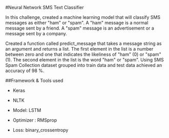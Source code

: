 #Neural Network SMS Text Classifier

In this challenge, created a machine learning model that will classify SMS messages as either "ham" or "spam". A "ham" message is a normal message sent by a friend. A "spam" message is an advertisement or a message sent by a company.

Created a function called predict_message that takes a message string as an argument and returns a list. The first element in the list is a number between zero and one that indicates the likeliness of "ham" (0) or "spam" (1). The second element in the list is the word "ham" or "spam". Using SMS Spam Collection dataset grouped into train data and test data achieved an accuracy of 98 %.<br/>

##Framework & Tools used
- Keras<br/>
+ NLTK<br/>
* Model: LSTM<br/>
+ Optimizer : RMSprop<br/>
- Loss: binary_crossentropy<br/>
